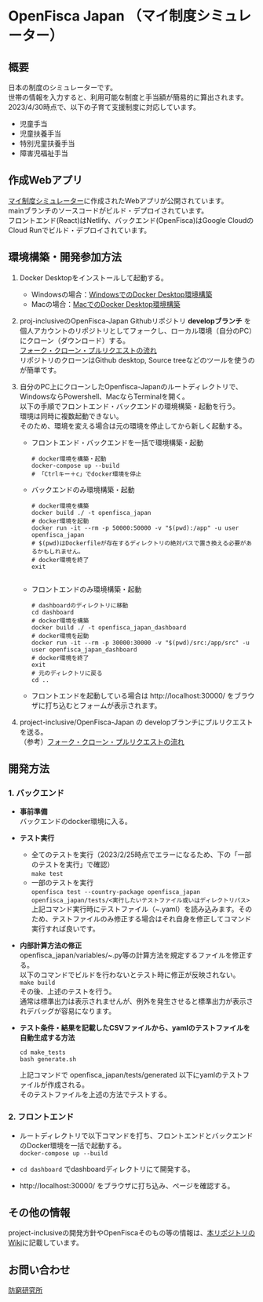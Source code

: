 # OpenFisca Japan （マイ制度シミュレーター）

## 概要
日本の制度のシミュレーターです。  
世帯の情報を入力すると、利用可能な制度と手当額が簡易的に算出されます。  
2023/4/30時点で、以下の子育て支援制度に対応しています。

- 児童手当
- 児童扶養手当
- 特別児童扶養手当
- 障害児福祉手当

## 作成Webアプリ
[マイ制度シミュレーター](https://myseido-simulator.netlify.app/)に作成されたWebアプリが公開されています。  
mainブランチのソースコードがビルド・デプロイされています。  
フロントエンド(React)はNetlify、バックエンド(OpenFisca)はGoogle CloudのCloud Runでビルド・デプロイされています。

## 環境構築・開発参加方法

1. Docker Desktopをインストールして起動する。
    - Windowsの場合：[WindowsでのDocker Desktop環境構築](https://chigusa-web.com/blog/windows%E3%81%ABdocker%E3%82%92%E3%82%A4%E3%83%B3%E3%82%B9%E3%83%88%E3%83%BC%E3%83%AB%E3%81%97%E3%81%A6python%E7%92%B0%E5%A2%83%E3%82%92%E6%A7%8B%E7%AF%89/)
    - Macの場合：[MacでのDocker Desktop環境構築](https://matsuand.github.io/docs.docker.jp.onthefly/desktop/mac/install/)

1. proj-inclusiveのOpenFisca-Japan Githubリポジトリ **developブランチ** を個人アカウントのリポジトリとしてフォークし、ローカル環境（自分のPC）にクローン（ダウンロード）する。  
  [フォーク・クローン・プルリクエストの流れ](https://techtechmedia.com/how-to-fork-github/)    
   リポジトリのクローンはGithub desktop, Source treeなどのツールを使うのが簡単です。
1. 自分のPC上にクローンしたOpenfisca-Japanのルートディレクトリで、WindowsならPowershell、MacならTerminalを開く。  
以下の手順でフロントエンド・バックエンドの環境構築・起動を行う。  
環境は同時に複数起動できない。  
そのため、環境を変える場合は元の環境を停止してから新しく起動する。

    - フロントエンド・バックエンドを一括で環境構築・起動  
      ```
      # docker環境を構築・起動
      docker-compose up --build
      # 「Ctrlキー＋c」でdocker環境を停止
      ```

    - バックエンドのみ環境構築・起動
      ```
      # docker環境を構築
      docker build ./ -t openfisca_japan
      # docker環境を起動
      docker run -it --rm -p 50000:50000 -v "$(pwd):/app" -u user openfisca_japan
      # $(pwd)はDockerfileが存在するディレクトリの絶対パスで置き換える必要があるかもしれません。
      # docker環境を終了
      exit
  
    - フロントエンドのみ環境構築・起動
      ```
      # dashboardのディレクトリに移動
      cd dashboard
      # docker環境を構築
      docker build ./ -t openfisca_japan_dashboard
      # docker環境を起動
      docker run -it --rm -p 30000:30000 -v "$(pwd)/src:/app/src" -u user openfisca_japan_dashboard
      # docker環境を終了
      exit
      # 元のディレクトリに戻る
      cd ..
      ```
    - フロントエンドを起動している場合は
      http://localhost:30000/ をブラウザに打ち込むとフォームが表示されます。

1. project-inclusive/OpenFisca-Japan の developブランチにプルリクエストを送る。  
（参考）[フォーク・クローン・プルリクエストの流れ](https://techtechmedia.com/how-to-fork-github/)   



## 開発方法

### 1. バックエンド

- **事前準備**  
バックエンドのdocker環境に入る。

- **テスト実行**
  - 全てのテストを実行（2023/2/25時点でエラーになるため、下の「一部のテストを実行」で確認）  
  `make test` 
  - 一部のテストを実行  
  `openfisca test --country-package openfisca_japan openfisca_japan/tests/<実行したいテストファイル或いはディレクトリパス>`    
  上記コマンド実行時にテストファイル（~.yaml）を読み込みます。そのため、テストファイルのみ修正する場合はそれ自身を修正してコマンド実行すれば良いです。

- **内部計算方法の修正**  
openfisca_japan/variables/~.py等の計算方法を規定するファイルを修正する。  
以下のコマンドでビルドを行わないとテスト時に修正が反映されない。  
`make build`   
その後、上述のテストを行う。  
通常は標準出力は表示されませんが、例外を発生させると標準出力が表示されデバッグが容易になります。

- **テスト条件・結果を記載したCSVファイルから、yamlのテストファイルを自動生成する方法**
  ```
  cd make_tests
  bash generate.sh
  ```
  上記コマンドで openfisca_japan/tests/generated 以下にyamlのテストファイルが作成される。  
  そのテストファイルを上述の方法でテストする。


### 2. フロントエンド

- ルートディレクトリで以下コマンドを打ち、フロントエンドとバックエンドのDocker環境を一括で起動する。  
`docker-compose up --build`

- `cd dashboard` でdashboardディレクトリにて開発する。

- http://localhost:30000/ をブラウザに打ち込み、ページを確認する。


## その他の情報

project-inclusiveの開発方針やOpenFiscaそのもの等の情報は、[本リポジトリのWiki](https://github.com/project-inclusive/OpenFisca-Japan/wiki)に記載しています。


## お問い合わせ
[防窮研究所](https://www.facebook.com/Institute.for.Poverty.Prevention)